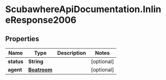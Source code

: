 # ScubawhereApiDocumentation.InlineResponse2006

## Properties
Name | Type | Description | Notes
------------ | ------------- | ------------- | -------------
**status** | **String** |  | [optional] 
**agent** | [**Boatroom**](Boatroom.md) |  | [optional] 


